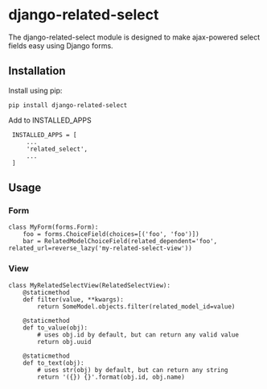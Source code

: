 # django-related-select

The django-related-select module is designed to make ajax-powered select fields easy using Django forms.

## Installation

Install using pip:

    pip install django-related-select

Add to INSTALLED_APPS

     INSTALLED_APPS = [
         ...
         'related_select',
         ...
     ]

## Usage

### Form

    class MyForm(forms.Form):
        foo = forms.ChoiceField(choices=[('foo', 'foo')])
        bar = RelatedModelChoiceField(related_dependent='foo', related_url=reverse_lazy('my-related-select-view'))

### View

    class MyRelatedSelectView(RelatedSelectView):
        @staticmethod
        def filter(value, **kwargs):
            return SomeModel.objects.filter(related_model_id=value)
        
        @staticmethod
        def to_value(obj):
            # uses obj.id by default, but can return any valid value
            return obj.uuid
        
        @staticmethod
        def to_text(obj):
            # uses str(obj) by default, but can return any string
            return '({}) {}'.format(obj.id, obj.name)

